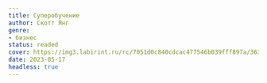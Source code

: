 ```yaml
---
title: Суперобучение
author: Скотт Янг
genre:
- бизнес
status: readed
cover: https://img3.labirint.ru/rc/7051d0c840cdcac477546b039fff897a/363x561q80/books75/741123/cover.jpg?1583828707
date: 2023-05-17
headless: true
---
```


